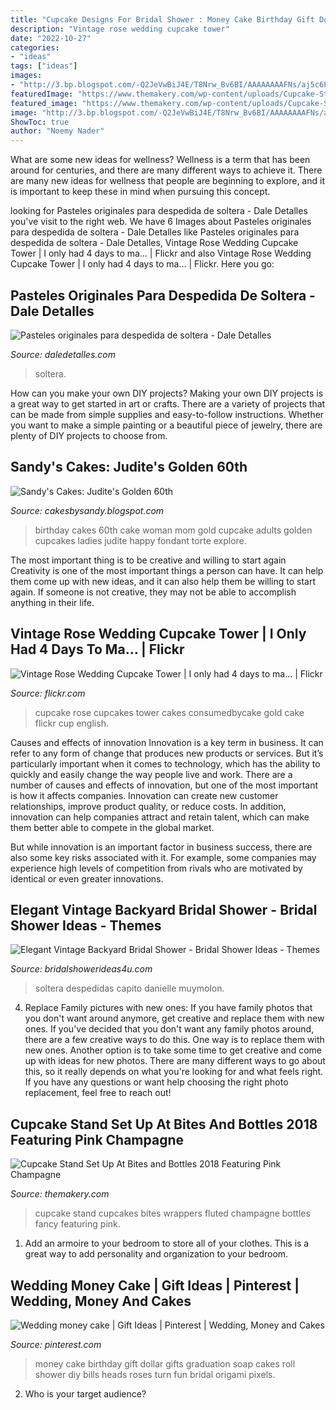 ```yaml
---
title: "Cupcake Designs For Bridal Shower : Money Cake Birthday Gift Dollar Gifts Graduation Soap Cakes Roll Shower Diy Bills Heads Roses Turn Fun Bridal Origami Pixels"
description: "Vintage rose wedding cupcake tower"
date: "2022-10-27"
categories:
- "ideas"
tags: ["ideas"]
images:
- "http://3.bp.blogspot.com/-Q2JeVwBiJ4E/T8Nrw_Bv6BI/AAAAAAAAFNs/aj5c6PNB5xc/s1600/IMG_7149.JPG"
featuredImage: "https://www.themakery.com/wp-content/uploads/Cupcake-Stand-set-up-at-bites-and-bottles-2018-featuring-pink-champagne-cupcakes-in-fancy-fluted-wrappers-in-Denver.jpg"
featured_image: "https://www.themakery.com/wp-content/uploads/Cupcake-Stand-set-up-at-bites-and-bottles-2018-featuring-pink-champagne-cupcakes-in-fancy-fluted-wrappers-in-Denver.jpg"
image: "http://3.bp.blogspot.com/-Q2JeVwBiJ4E/T8Nrw_Bv6BI/AAAAAAAAFNs/aj5c6PNB5xc/s1600/IMG_7149.JPG"
ShowToc: true
author: "Noemy Nader"
---
```



What are some new ideas for wellness?
Wellness is a term that has been around for centuries, and there are many different ways to achieve it. There are many new ideas for wellness that people are beginning to explore, and it is important to keep these in mind when pursuing this concept.

	

		
looking for Pasteles originales para despedida de soltera - Dale Detalles you've visit to the right web. We have 6 Images about Pasteles originales para despedida de soltera - Dale Detalles like Pasteles originales para despedida de soltera - Dale Detalles, Vintage Rose Wedding Cupcake Tower | I only had 4 days to ma… | Flickr and also Vintage Rose Wedding Cupcake Tower | I only had 4 days to ma… | Flickr. Here you go:
		
    
## Pasteles Originales Para Despedida De Soltera - Dale Detalles

<img loading=lazy src="https://i1.wp.com/www.daledetalles.com/wp-content/uploads/2016/07/pastel-para-despedida-de-soltera18.jpg" onerror="this.onerror=null;this.src='https://tse4.mm.bing.net/th?id=OIP.VLaveReI5xOTdVieAGBS1AHaLH&amp;pid=15.1';" alt="Pasteles originales para despedida de soltera - Dale Detalles">

_Source: daledetalles.com_

>soltera. 

	

How can you make your own DIY projects?
Making your own DIY projects is a great way to get started in art or crafts. There are a variety of projects that can be made from simple supplies and easy-to-follow instructions. Whether you want to make a simple painting or a beautiful piece of jewelry, there are plenty of DIY projects to choose from.

    
## Sandy&#039;s Cakes: Judite&#039;s Golden 60th

<img loading=lazy src="http://3.bp.blogspot.com/-Q2JeVwBiJ4E/T8Nrw_Bv6BI/AAAAAAAAFNs/aj5c6PNB5xc/s1600/IMG_7149.JPG" onerror="this.onerror=null;this.src='https://tse4.mm.bing.net/th?id=OIP.z0RfSA9ukRLkcWjjdHETpQHaL5&amp;pid=15.1';" alt="Sandy&#039;s Cakes: Judite&#039;s Golden 60th">

_Source: cakesbysandy.blogspot.com_

>birthday cakes 60th cake woman mom gold cupcake adults golden cupcakes ladies judite happy fondant torte explore. 

	

The most important thing is to be creative and willing to start again
Creativity is one of the most important things a person can have. It can help them come up with new ideas, and it can also help them be willing to start again. If someone is not creative, they may not be able to accomplish anything in their life.

    
## Vintage Rose Wedding Cupcake Tower | I Only Had 4 Days To Ma… | Flickr

<img loading=lazy src="https://c1.staticflickr.com/3/2357/5769426962_8339011fb6_b.jpg" onerror="this.onerror=null;this.src='https://tse1.mm.bing.net/th?id=OIP.Oqj3CG77FyNSlJ1Cy97B3AHaLG&amp;pid=15.1';" alt="Vintage Rose Wedding Cupcake Tower | I only had 4 days to ma… | Flickr">

_Source: flickr.com_

>cupcake rose cupcakes tower cakes consumedbycake gold cake flickr cup english. 

	

Causes and effects of innovation
Innovation is a key term in business. It can refer to any form of change that produces new products or services. But it’s particularly important when it comes to technology, which has the ability to quickly and easily change the way people live and work.
There are a number of causes and effects of innovation, but one of the most important is how it affects companies. Innovation can create new customer relationships, improve product quality, or reduce costs. In addition, innovation can help companies attract and retain talent, which can make them better able to compete in the global market.

But while innovation is an important factor in business success, there are also some key risks associated with it. For example, some companies may experience high levels of competition from rivals who are motivated by identical or even greater innovations.

    
## Elegant Vintage Backyard Bridal Shower - Bridal Shower Ideas - Themes

<img loading=lazy src="https://www.bridalshowerideas4u.com/wp-content/uploads/2016/04/Elegant-Vintage-Backyard-Bridal-Shower-Welcome-Sign.jpg" onerror="this.onerror=null;this.src='https://tse3.mm.bing.net/th?id=OIP.n7-Pj7kYoTVc-HyaiHV8cQHaLI&amp;pid=15.1';" alt="Elegant Vintage Backyard Bridal Shower - Bridal Shower Ideas - Themes">

_Source: bridalshowerideas4u.com_

>soltera despedidas capito danielle muymolon. 

	

4. Replace Family pictures with new ones: If you have family photos that you don't want around anymore, get creative and replace them with new ones.
If you've decided that you don't want any family photos around, there are a few creative ways to do this. One way is to replace them with new ones. Another option is to take some time to get creative and come up with ideas for new photos. There are many different ways to go about this, so it really depends on what you're looking for and what feels right. If you have any questions or want help choosing the right photo replacement, feel free to reach out!

    
## Cupcake Stand Set Up At Bites And Bottles 2018 Featuring Pink Champagne

<img loading=lazy src="https://www.themakery.com/wp-content/uploads/Cupcake-Stand-set-up-at-bites-and-bottles-2018-featuring-pink-champagne-cupcakes-in-fancy-fluted-wrappers-in-Denver.jpg" onerror="this.onerror=null;this.src='https://tse1.mm.bing.net/th?id=OIP.lXBpav_sHkWH1WoryTKY6gHaLG&amp;pid=15.1';" alt="Cupcake Stand Set Up At Bites and Bottles 2018 Featuring Pink Champagne">

_Source: themakery.com_

>cupcake stand cupcakes bites wrappers fluted champagne bottles fancy featuring pink. 

	

1. Add an armoire to your bedroom to store all of your clothes. This is a great way to add personality and organization to your bedroom.

    
## Wedding Money Cake | Gift Ideas | Pinterest | Wedding, Money And Cakes

<img loading=lazy src="https://s-media-cache-ak0.pinimg.com/736x/32/cf/1c/32cf1ca2faa3ed8c2e46cde6904fc976.jpg" onerror="this.onerror=null;this.src='https://tse3.mm.bing.net/th?id=OIP.lyTqiZWW6PpVZZKV7l68DAHaJ4&amp;pid=15.1';" alt="Wedding money cake | Gift Ideas | Pinterest | Wedding, Money and Cakes">

_Source: pinterest.com_

>money cake birthday gift dollar gifts graduation soap cakes roll shower diy bills heads roses turn fun bridal origami pixels. 

	

2. Who is your target audience?

